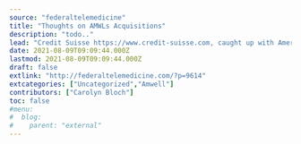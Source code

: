 ```yaml
---
source: "federaltelemedicine"
title: "Thoughts on AMWLs Acquisitions"
description: "todo.."
lead: "Credit Suisse https://www.credit-suisse.com, caught up with American Well (AMWL)https://business.amwell.com, management on their SilverCloud https://www.silvercloudhealth.com,and Conversa Health https://conversahealth.com Acquisitions. Management notes that SilverCloud (a digital mental health platform) and Conversa Health (a leader in automated virtual healthcare) were targeted to supplement AMWLs product offerings and increase their scope of solutions, including their recently launched Converge platform. []"
date: 2021-08-09T09:09:44.000Z
lastmod: 2021-08-09T09:09:44.000Z
draft: false
extlink: "http://federaltelemedicine.com/?p=9614"
extcategories: ["Uncategorized","Amwell"]
contributors: ["Carolyn Bloch"]
toc: false
#menu:
#  blog:
#    parent: "external"
---
```

